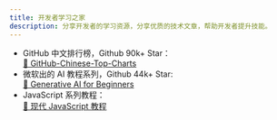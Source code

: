 ```yaml
---
title: 开发者学习之家
description: 分享开发者的学习资源，分享优质的技术文章，帮助开发者提升技能。
---
```


- GitHub 中文排行榜，Github 90k+ Star：\
  [🔗 GitHub-Chinese-Top-Charts](https://github.com/GrowingGit/GitHub-Chinese-Top-Charts)
- 微软出的 AI 教程系列，Github 44k+ Star:\
  [🔗 Generative AI for Beginners](https://microsoft.github.io/generative-ai-for-beginners/#/)
- JavaScript 系列教程：\
  [🔗 现代 JavaScript 教程](https://zh.javascript.info/)